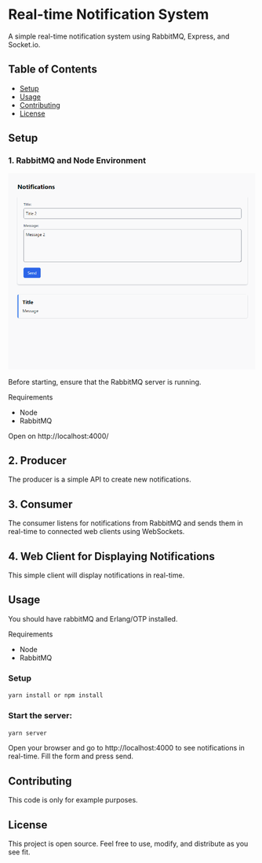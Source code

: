 # Real-time Notification System

A simple real-time notification system using RabbitMQ, Express, and Socket.io.

## Table of Contents

- [Setup](#setup)
- [Usage](#usage)
- [Contributing](#contributing)
- [License](#license)

## Setup

### 1. RabbitMQ and Node Environment

![Real-time Notification System in action](notifications.gif)

Before starting, ensure that the RabbitMQ server is running.

Requirements
- Node
- RabbitMQ

Open on http://localhost:4000/


## 2. Producer

The producer is a simple API to create new notifications.

## 3. Consumer

The consumer listens for notifications from RabbitMQ and sends them in real-time to connected web clients using WebSockets.

## 4. Web Client for Displaying Notifications

This simple client will display notifications in real-time.

## Usage

You should have rabbitMQ and Erlang/OTP installed.

Requirements

- Node
- RabbitMQ

### Setup

```bash
yarn install or npm install

```

### Start the server:

```yarn server```

Open your browser and go to http://localhost:4000 to see notifications in real-time. Fill the form and press send.

## Contributing

This code is only for example purposes.

## License

This project is open source. Feel free to use, modify, and distribute as you see fit.

